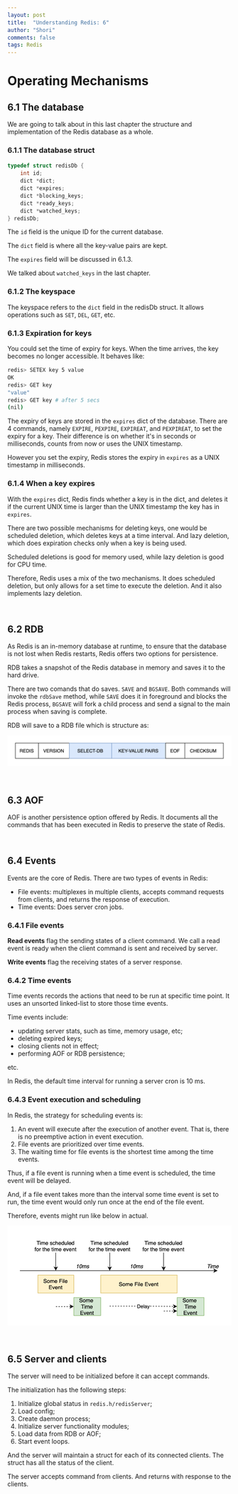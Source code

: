 ```yaml
---
layout: post
title:  "Understanding Redis: 6"
author: "Shori"
comments: false
tags: Redis
---
```


# Operating Mechanisms

## 6.1 The database

We are going to talk about in this last chapter the structure and implementation of the Redis database as a whole.

### 6.1.1 The database struct

```c
typedef struct redisDb {
    int id;
    dict *dict;
    dict *expires;
    dict *blocking_keys;
    dict *ready_keys;
    dict *watched_keys;
} redisDb;
```

The ```id``` field is the unique ID for the current database. 

The ```dict``` field is where all the key-value pairs are kept.

The ```expires``` field will be discussed in 6.1.3.

We talked about ```watched_keys``` in the last chapter.

### 6.1.2 The keyspace

The keyspace refers to the ```dict``` field in the redisDb struct. It allows operations such as ```SET```, ```DEL```, ```GET```, etc.

### 6.1.3 Expiration for keys

You could set the time of expiry for keys. When the time arrives, the key becomes no longer accessible. It behaves like:

```bash
redis> SETEX key 5 value
OK
redis> GET key
"value"
redis> GET key # after 5 secs
(nil)
```

The expiry of keys are stored in the ```expires``` dict of the database. There are 4 commands, namely ```EXPIRE```, ```PEXPIRE```, ```EXPIREAT```, and ```PEXPIREAT```, to set the expiry for a key. Their difference is on whether it's in seconds or milliseconds, counts from now or uses the UNIX timestamp.

However you set the expiry, Redis stores the expiry in ```expires``` as a UNIX timestamp in milliseconds.

### 6.1.4 When a key expires

With the ```expires``` dict, Redis finds whether a key is in the dict, and deletes it if the current UNIX time is larger than the UNIX timestamp the key has in ```expires```.

There are two possible mechanisms for deleting keys, one would be scheduled deletion, which deletes keys at a time interval. And lazy deletion, which does expiration checks only when a key is being used.

Scheduled deletions is good for memory used, while lazy deletion is good for CPU time.

Therefore, Redis uses a mix of the two mechanisms. It does scheduled deletion, but only allows for a set time to execute the deletion. And it also implements lazy deletion.

<br>

## 6.2 RDB

As Redis is an in-memory database at runtime, to ensure that the database is not lost when Redis restarts, Redis offers two options for persistence.

RDB takes a snapshot of the Redis database in memory and saves it to the hard drive.

There are two comands that do saves. ```SAVE``` and ```BGSAVE```. Both commands will invoke the ```rdbSave``` method, while ```SAVE``` does it in foreground and blocks the Redis process, ```BGSAVE``` will fork a child process and send a signal to the main process when saving is complete.

RDB will save to a RDB file which is structure as:

![](../assets/redis-4/rdb.png)

<br>

## 6.3 AOF

AOF is another persistence option offered by Redis. It documents all the commands that has been executed in Redis to preserve the state of Redis.

<br>

## 6.4 Events

Events are the core of Redis. There are two types of events in Redis:

* File events: multiplexes in multiple clients, accepts command requests from clients, and returns the response of execution.
* Time events: Does server cron jobs.

### 6.4.1 File events

**Read events** flag the sending states of a client command. We call a read event is ready when the client command is sent and received by server.

**Write events** flag the receiving states of a server response.

### 6.4.2 Time events

Time events records the actions that need to be run at specific time point. It uses an unsorted linked-list to store those time events.

Time events include:

* updating server stats, such as time, memory usage, etc;
* deleting expired keys;
* closing clients not in effect;
* performing AOF or RDB persistence;

etc.

In Redis, the default time interval for running a server cron is 10 ms.

### 6.4.3 Event execution and scheduling

In Redis, the strategy for scheduling events is:

1. An event will execute after the execution of another event. That is, there is no preemptive action in event execution.
2. File events are prioritized over time events.
3. The waiting time for file events is the shortest time among the time events.

Thus, if a file event is running when a time event is scheduled, the time event will be delayed.

And, if a file event takes more than the interval some time event is set to run, the time event would only run once at the end of the file event.

Therefore, events might run like below in actual.

![](../assets/redis-4/timeexe2.png)

<br>

## 6.5 Server and clients

The server will need to be initialized before it can accept commands.

The initialization has the following steps:

1. Initialize global status in ```redis.h/redisServer```;
2. Load config;
3. Create daemon process;
4. Initialize server functionality modules;
5. Load data from RDB or AOF;
6. Start event loops.

And the server will maintain a struct for each of its connected clients. The struct has all the status of the client.

The server accepts command from clients. And returns with response to the clients.